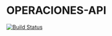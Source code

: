 # OPERACIONES-API
[![Build Status](https://travis-ci.org/joemccann/dillinger.svg?branch=master)](https://travis-ci.org/joemccann/dillinger)
